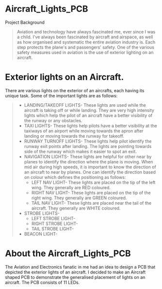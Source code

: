 # Aircraft_Lights_PCB

Project Background
>Aviation and technology have always fascinated me, ever since I was a child. I've always been fascinated by aircraft and airspace, as well as how organised and systematic the entire aviation industry is. Each step protects the plane's and passengers' safety. One of the various safety measures used in aviation is the use of exterior lighting on an aircraft. 

# Exterior lights on an Aircraft.
There are various lights on the exterior of an aircrafts, each having its unique task. Some of the important lights are as follows:
> * LANDING/TAKEOFF LIGHTS- These lights are used while the aircraft is taking off or while landing. They are very high intensity lights which help the pilot of an aircraft have a better visibility of the runway or any obstacles.
> * TAXI LIGHTS- These lights help pilots have a better visibility at the taxiways of an airport while moving towards the apron after landing or moving towards the runway for takeoff.
> * RUNWAY TURNOFF LIGHTS- These lights help pilot identify the runway exit points after landing. The lights are pointing towards side of the runway which makes it easier to spot an exit.
> * NAVIGATION LIGHTS- These lights are helpful for other near by planes to identify the direction where the plane is moving. When mid air during high speeds, it is important to know the direction of an aircraft to near by planes. One can identify the direction based on colour which defines the positioning as follows:
>   * LEFT NAV LIGHT- These lights are placed on the tip of the left wing. They generally are RED coloured.
>   * RIGHT NAV LIGHT- These lights are placed on the tip of the right wing. They generally are GREEN coloured.
>   * TAIL NAV LIGHT- These lights are placed near the tail of the aircraft. They generally are WHITE coloured.
> * STROBE LIGHTS-
>   * LEFT STROBE LIGHT-
>   * RIGHT STROBE LIGHT-
>   * TAIL STROBE LIGHT-
> * BEACON LIGHT-

# About the Aircraft_Lights_PCB

The Aviation and Electronics fanatic in me had an idea to design a PCB that depicted the exterior lights of an aircraft. I decided to make an Aircraft shaped PCB to demonstrate the generalised placement of lights on an aircraft. The PCB consists of 11 LEDs. 

